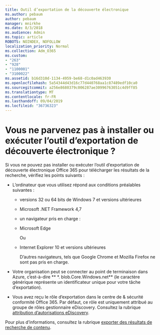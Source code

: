 ```yaml
---
title: Outil d’exportation de la découverte électronique
ms.author: pebaum
author: pebaum
manager: mnirkhe
ms.date: 8/3/2018
ms.audience: Admin
ms.topic: article
ROBOTS: NOINDEX, NOFOLLOW
localization_priority: Normal
ms.collection: Adm_O365
ms.custom:
- "263"
- "928"
- "1100001"
- "3100022"
ms.assetid: b16d310d-1134-4959-be68-d1c0ad463930
ms.openlocfilehash: 5a54344d43d16c77d440768aa1c87489edf10ca0
ms.sourcegitcommit: a256e8680379c006287ae30996763051c4d9ff85
ms.translationtype: MT
ms.contentlocale: fr-FR
ms.lasthandoff: 09/04/2019
ms.locfileid: "36736323"
---
```

# <a name="cant-install-or-run-the-ediscovery-export-tool"></a>Vous ne parvenez pas à installer ou exécuter l’outil d’exportation de découverte électronique ?

Si vous ne pouvez pas installer ou exécuter l’outil d’exportation de découverte électronique Office 365 pour télécharger les résultats de la recherche, vérifiez les points suivants :
  
- L’ordinateur que vous utilisez répond aux conditions préalables suivantes :

  - versions 32 ou 64 bits de Windows 7 et versions ultérieures

  - Microsoft .NET Framework 4,7

  - un navigateur pris en charge :

  - Microsoft Edge

    Ou

  - Internet Explorer 10 et versions ultérieures

    D’autres navigateurs, tels que Google Chrome et Mozilla Firefox ne sont pas pris en charge.

- Votre organisation peut se connecter au point de terminaison dans Azure, c’est-à-dire ** \*. blob.Core.Windows.net** (le caractère générique représente un identificateur unique pour votre tâche d’exportation).

- Vous avez reçu le rôle d’exportation dans le centre de &amp; sécurité conformité Office 365. Par défaut, ce rôle est uniquement attribué au groupe de rôles gestionnaire eDiscovery. Consultez la rubrique [attribution d’autorisations eDiscovery](https://docs.microsoft.com/office365/securitycompliance/assign-ediscovery-permissions).

Pour plus d’informations, consultez la rubrique [exporter des résultats de recherche de contenu](https://docs.microsoft.com/office365/securitycompliance/export-search-results).
  